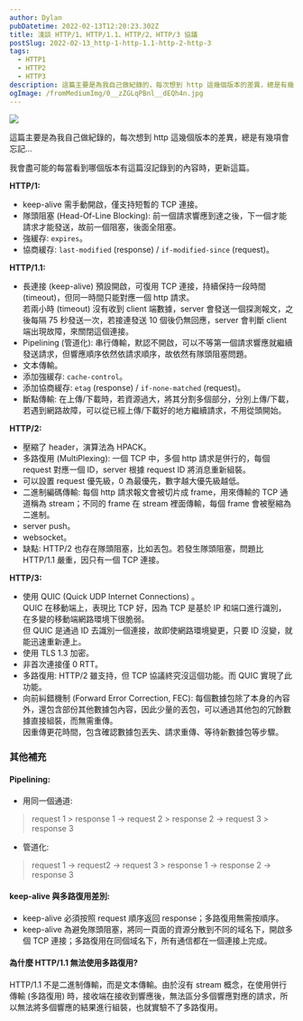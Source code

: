 ```yaml
---
author: Dylan
pubDatetime: 2022-02-13T12:20:23.302Z
title: 淺談 HTTP/1、HTTP/1.1、HTTP/2、HTTP/3 協議
postSlug: 2022-02-13_http-1-http-1.1-http-2-http-3
tags:
  - HTTP1
  - HTTP2
  - HTTP3
description: 這篇主要是為我自己做紀錄的，每次想到 http 這幾個版本的差異，總是有幾項會忘記…
ogImage: /fromMediumImg/0__zZGLqPBnl__dEQh4n.jpg
---
```


![](/fromMediumImg/0__zZGLqPBnl__dEQh4n.jpg)

這篇主要是為我自己做紀錄的，每次想到 http 這幾個版本的差異，總是有幾項會忘記…

我會盡可能的每當看到哪個版本有這篇沒記錄到的內容時，更新這篇。

**HTTP/1:**

- keep-alive 需手動開啟，僅支持短暫的 TCP 連接。
- 隊頭阻塞 (Head-Of-Line Blocking): 前一個請求響應到達之後，下一個才能請求才能發送，故前一個阻塞，後面全阻塞。
- 強緩存: `expires`。
- 協商緩存: `last-modified` (response) / `if-modified-since` (request)。

**HTTP/1.1:**

- 長連接 (keep-alive) 預設開啟，可復用 TCP 連接，持續保持一段時間 (timeout)，但同一時間只能對應一個 http 請求。  
  若兩小時 (timeout) 沒有收到 client 端數據，server 會發送一個探測報文，之後每隔 75 秒發送一次，若接連發送 10 個後仍無回應，server 會判斷 client 端出現故障，來關閉這個連接。
- Pipelining (管道化): 串行傳輸，默認不開啟，可以不等第一個請求響應就繼續發送請求，但響應順序依然依請求順序，故依然有隊頭阻塞問題。
- 文本傳輸。
- 添加強緩存: `cache-control`。
- 添加協商緩存: `etag` (response) / `if-none-matched` (request)。
- 斷點傳輸: 在上傳/下載時，若資源過大，將其分割多個部分，分別上傳/下載，若遇到網路故障，可以從已經上傳/下載好的地方繼續請求，不用從頭開始。

**HTTP/2:**

- 壓縮了 header，演算法為 HPACK。
- 多路復用 (MultiPlexing): 一個 TCP 中，多個 http 請求是併行的，每個 request 對應一個 ID，server 根據 request ID 將消息重新組裝。
- 可以設置 request 優先級，0 為最優先，數字越大優先級越低。
- 二進制編碼傳輸: 每個 http 請求報文會被切片成 frame，用來傳輸的 TCP 通道稱為 stream；不同的 frame 在 stream 裡面傳輸，每個 frame 會被壓縮為二進制。
- server push。
- websocket。
- 缺點: HTTP/2 也存在隊頭阻塞，比如丟包。若發生隊頭阻塞，問題比 HTTP/1.1 嚴重，因只有一個 TCP 連接。

**HTTP/3:**

- 使用 QUIC (Quick UDP Internet Connections) 。  
  QUIC 在移動端上，表現比 TCP 好，因為 TCP 是基於 IP 和端口進行識別，在多變的移動端網路環境下很脆弱。  
  但 QUIC 是通過 ID 去識別一個連接，故即使網路環境變更，只要 ID 沒變，就能迅速重新連上。
- 使用 TLS 1.3 加密。
- 非首次連接僅 0 RTT。
- 多路復用: HTTP/2 雖支持，但 TCP 協議終究沒這個功能。而 QUIC 實現了此功能。
- 向前糾錯機制 (Forward Error Correction, FEC): 每個數據包除了本身的內容外，還包含部份其他數據包內容，因此少量的丟包，可以通過其他包的冗餘數據直接組裝，而無需重傳。  
  因重傳更花時間，包含確認數據包丟失、請求重傳、等待新數據包等步驟。

### 其他補充

#### Pipelining:

- 用同一個通道:

> request 1 > response 1 → request 2 > response 2 → request 3 > response 3

- 管道化:

> request 1 → request2 → request 3 > response 1 → response 2 → response 3

#### keep-alive 與多路復用差別:

- keep-alive 必須按照 request 順序返回 response；多路復用無需按順序。
- keep-alive 為避免隊頭阻塞，將同一頁面的資源分散到不同的域名下，開啟多個 TCP 連接；多路復用在同個域名下，所有通信都在一個連接上完成。

#### 為什麼 HTTP/1.1 無法使用多路復用?

HTTP/1.1 不是二進制傳輸，而是文本傳輸。由於沒有 stream 概念，在使用併行傳輸 (多路復用) 時，接收端在接收到響應後，無法區分多個響應對應的請求，所以無法將多個響應的結果進行組裝，也就實驗不了多路復用。
